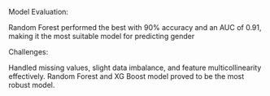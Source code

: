 Model Evaluation:

Random Forest performed the best with 90% accuracy and an AUC of 0.91, making it the most suitable model for predicting gender

Challenges:

Handled missing values, slight data imbalance, and feature multicollinearity effectively. Random Forest and XG Boost model proved to be the most robust model.
